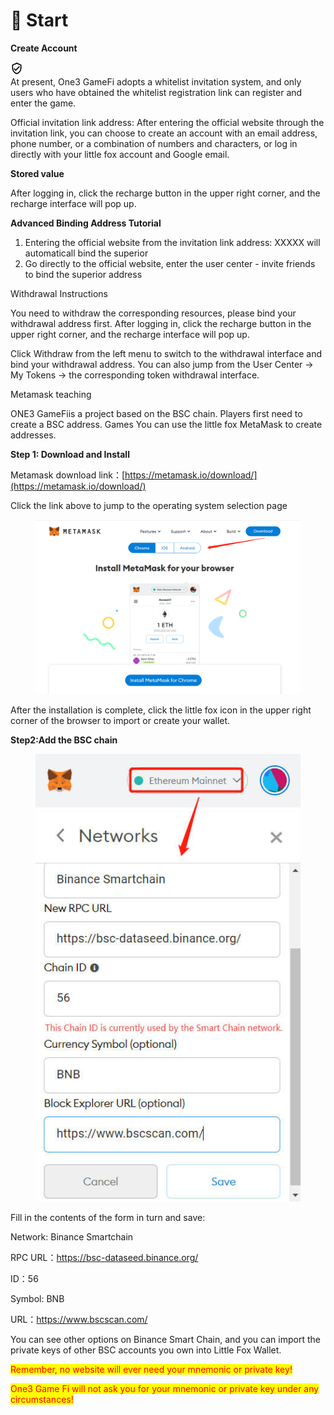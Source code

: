 # 🎰 Start

**Create Account**

![“已经过社区验证”图标](data:image/png;base64,iVBORw0KGgoAAAANSUhEUgAAABQAAAAUCAQAAAAngNWGAAAA/0lEQVR4AYXNMSiEcRyA4cfmGHQbCZIipkuxnJgMStlMNmeyD2dwmc8+sZgxYJd9ErIZFHUyYYD7fkr6l4/rnvmtl7+KitrqV/fq2Y5eLY3Z9S48eRLe7BmVZ9qhTLhQ0algzZWQOVKSsCF8OjAnwbxDTWFDUhPK/jMr1H6HE/IqRky2DyvCefuwItwZzodVoYRiLqMkVCXrwpJ9twZ+sgfDYEFYl8wIWxZ9uFf7zkallxlJh4YrLGsKjZRx7VGHhLqwgFUN45DGdb8MeXGpgB4ABZdeDcpZEY51A+hyLKz4S1W4MQWm3AibWtgWmk6dyISa1pSdyWTOlLXVp0+eL9D/ZPfBTNanAAAAAElFTkSuQmCC)\
At present, One3 GameFi adopts a whitelist invitation system, and only users who have obtained the whitelist registration link can register and enter the game.&#x20;

Official invitation link address: After entering the official website through the invitation link, you can choose to create an account with an email address, phone number, or a combination of numbers and characters, or log in directly with your little fox account and Google email.



**Stored value**

After logging in, click the recharge button in the upper right corner, and the recharge interface will pop up.



**Advanced Binding Address Tutorial**



1. Entering the official website from the invitation link address: XXXXX will automaticall bind the superior
2. Go directly to the official website, enter the user center - invite friends to bind the superior address

Withdrawal Instructions

You need to withdraw the corresponding resources, please bind your withdrawal address first. After logging in, click the recharge button in the upper right corner, and the recharge interface will pop up.

&#x20;Click Withdraw from the left menu to switch to the withdrawal interface and bind your withdrawal address. You can also jump from the User Center -> My Tokens -> the corresponding token withdrawal interface.

Metamask teaching

ONE3 GameFiis a project based on the BSC chain. Players first need to create a BSC address. Games You can use the little fox MetaMask to create addresses.

**Step 1: Download and Install**

Metamask download link：[https://metamask.io/download/](https://metamask.io/download/)

Click the link above to jump to the operating system selection page

<figure><img src=".gitbook/assets/狐狸1.png" alt=""><figcaption></figcaption></figure>

After the installation is complete, click the little fox icon in the upper right corner of the browser to import or create your wallet.

**Step2:Add the BSC chain**

<figure><img src=".gitbook/assets/狐狸2.png" alt=""><figcaption></figcaption></figure>

Fill in the contents of the form in turn and save:

Network: Binance Smartchain

RPC URL：https://bsc-dataseed.binance.org/

ID：56

Symbol: BNB

URL：https://www.bscscan.com/

You can see other options on Binance Smart Chain, and you can import the private keys of other BSC accounts you own into Little Fox Wallet.&#x20;

<mark style="color:red;">Remember, no website will ever need your mnemonic or private key!</mark>

&#x20;<mark style="color:red;">One3 Game Fi will not ask you for your mnemonic or private key under any circumstances!</mark>
